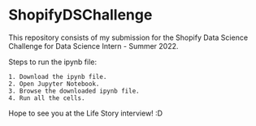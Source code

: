 # ShopifyDSChallenge

This repository consists of my submission for the Shopify Data Science Challenge for Data Science Intern - Summer 2022.

Steps to run the ipynb file:

```
1. Download the ipynb file.  
2. Open Jupyter Notebook.  
3. Browse the downloaded ipynb file.  
4. Run all the cells.  
```

Hope to see you at the Life Story interview! :D
